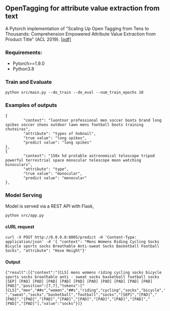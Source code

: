 ## OpenTagging for attribute value extraction from text

A Pytorch implementation of "Scaling Up Open Tagging from Tens to Thousands: Comprehension Empowered Attribute Value Extraction from Product Title" (ACL 2019). [[pdf]](https://www.aclweb.org/anthology/P19-1514.pdf)

### Requirements:
* Pytorch>=1.9.0
* Python3.8

### Train and Evaluate
```
python src/main.py --do_train --do_eval --num_train_epochs 10
```

### Examples of outputs
```
{
        "context": "luontnor professional men soccer boots brand long spikes soccer shoes outdoor lawn mens football boots training chuteiras",
        "attribute": "types of hobnail",
        "true value": "long spikes",
        "predict value": "long spikes"
},
{
        "context": "150x hd protable astronomical telescope tripod powerful terrestrial space monocular telescope moon watching binoculars",
        "attribute": "type",
        "true value": "monocular",
        "predict value": "monocular"
},
```

### Model Serving
Model is served via a REST API with Flask,
```
python src/app.py
```

#### cURL request
```
curl -X POST http://0.0.0.0:8005/predict -H 'Content-Type: application/json' -d '{ "context": "Mens Womens Riding Cycling Socks Bicycle sports socks Breathable Anti-sweat Socks Basketball Football Socks", "attribute": "Hose Height"}'
```
#### Output
```
{"result":[{"context":"[CLS] mens womens riding cycling socks bicycle sports socks breathable anti - sweat socks basketball football socks [SEP] [PAD] [PAD] [PAD] [PAD] [PAD] [PAD] [PAD] [PAD] [PAD] [PAD] [PAD]","position":[7,7],"tokens":["[CLS]","men","##s","women","##s","riding","cycling","socks","bicycle","sports","socks","breath","##able","anti","-","sweat","socks","basketball","football","socks","[SEP]","[PAD]","[PAD]","[PAD]","[PAD]","[PAD]","[PAD]","[PAD]","[PAD]","[PAD]","[PAD]","[PAD]"],"value":"socks"}]}
```
